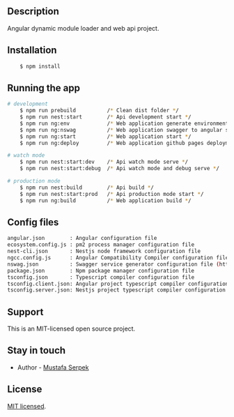 
## Description

Angular dynamic module loader and web api project.

## Installation

```bash
    $ npm install
```

## Running the app

```bash
# development
    $ npm run prebuild          /* Clean dist folder */
    $ npm run nest:start        /* Api development start */
    $ npm run ng:env            /* Web application generate environment file */
    $ npm run ng:nswag          /* Web application swagger to angular service generator */
    $ npm run ng:start          /* Web application start */
    $ npm run ng:deploy         /* Web application github pages deployment */

# watch mode
    $ npm run nest:start:dev    /* Api watch mode serve */
    $ npm run nest:start:debug  /* Api watch mode and debug serve */

# production mode
    $ npm run nest:build        /* Api build */
    $ npm run nest:start:prod   /* Api production mode start */
    $ npm run ng:build          /* Web application build */
```

## Config files

```bash
angular.json        : Angular configuration file
ecosystem.config.js : pm2 process manager configuration file
nest-cli.json       : Nestjs node framework configuration file
ngcc.config.js      : Angular Compatibility Compiler configuration file
nswag.json          : Swagger service generator configuration file (https://github.com/RicoSuter/NSwag)
package.json        : Npm package manager configuration file
tsconfig.json       : Typescript compiler configuration file
tsconfig.client.json: Angular project typescript compiler configuration file
tsconfig.server.json: Nestjs project typescript compiler configuration file
```

## Support

This is an MIT-licensed open source project.

## Stay in touch

- Author - [Mustafa Serpek](https://github.com/serpek)

## License

   [MIT licensed](LICENSE).
